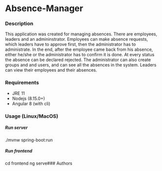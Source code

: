 # Absence-Manager
### Description
This application was created for managing absences. There are employees, leaders and an admininstrator. Employees can make absence requests, which leaders have to approve first, then the administrator has to administrate. In the end, after the employee came back from his absence, either he/she or the administrator has to confirm it is done. At every status the absence can be declared rejected.
The administrator can also create groups and and users, and can see all the absences in the system. Leaders can view their employees and their absences.
### Requirements
* JRE 11
* Nodejs (8.15.0+)
* Angular 8 (with cli)
### Usage (Linux/MacOS)
##### Run server
./mvnw spring-boot:run
##### Run frontend
cd frontend
ng serve### Authors